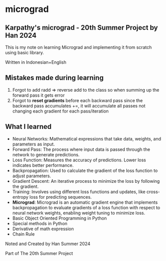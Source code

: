 # micrograd
## Karpathy's micrograd - 20th Summer Project by Han 2024 

This is my note on learning Micrograd and implementing it from scratch using basic library. 

Written in Indonesian+English

## Mistakes made during learning
1. Forgot to add radd => reverse add to the class so when summing up the forward pass it gets error
2. Forgot to **reset gradients** before each backward pass since the backward pass accumulates +=, it will accumulate all passes not changing each gradient for each pass/iteration

## What I learned
- Neural Networks: Mathematical expressions that take data, weights, and parameters as input.
- Forward Pass: The process where input data is passed through the network to generate predictions.
- Loss Function: Measures the accuracy of predictions. Lower loss indicates better performance.
- Backpropagation: Used to calculate the gradient of the loss function to adjust parameters.
- Gradient Descent: An iterative process to minimize the loss by following the gradient.
- Training: Involves using different loss functions and updates, like cross-entropy loss for predicting sequences.
- **Micrograd**: Micrograd is an automatic gradient engine that implements backpropagation to evaluate gradients of a loss function with respect to neural network weights, enabling weight tuning to minimize loss.
- Basic Object Oriented Programming in Python
- Special methods in Python
- Derivative of math expression
- Chain Rule

Noted and Created by Han Summer 2024

Part of The 20th Summer Project
